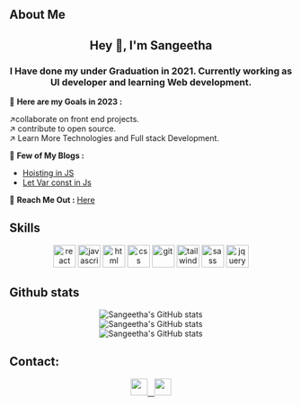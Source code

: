 <!-- about section -->
## __About Me__

<h2 align="center">Hey 👋,  <b>I'm Sangeetha</b></h2>
<h3 align="center">I Have done my under Graduation in 2021. Currently working as UI developer and  learning Web development.
</h3>

<div align="left">

 📌 __Here are my Goals in 2023 :__ <br>

↗️collaborate on front end projects.<br>
↗️ contribute to open source.<br>
↗️ Learn More Technologies and  Full stack Development.<br>

📌 __Few of My Blogs :__
+ [Hoisting in JS](https://doawesome.hashnode.dev/hoisting-in-javascript)
+ [Let Var const in Js](https://doawesome.hashnode.dev/all-about-lets-const-and-var-in-js)
    
📌  __Reach Me Out :__ [Here](#contact)
    
</div>

<!-- skills section -->
## __Skills__
<div align="center">
<img width="40"  src="https://cdn.jsdelivr.net/gh/devicons/devicon/icons/react/react-original.svg" alt="react"/>
<img  width="40"  src="https://cdn.jsdelivr.net/gh/devicons/devicon/icons/javascript/javascript-original.svg" alt="javascript"/>
<img width="40"  src="https://cdn.jsdelivr.net/gh/devicons/devicon/icons/html5/html5-original.svg" alt="html"/>
<img width="40"  src="https://cdn.jsdelivr.net/gh/devicons/devicon/icons/css3/css3-original.svg" alt="css" />
<img width="40"  src="https://cdn.jsdelivr.net/gh/devicons/devicon/icons/git/git-original.svg" alt="git" />
<img width="40"  src="https://cdn.jsdelivr.net/gh/devicons/devicon/icons/tailwindcss/tailwindcss-plain.svg" alt="tailwindcss"/>
<img width="40"  src="https://cdn.jsdelivr.net/gh/devicons/devicon/icons/sass/sass-original.svg" alt="sass"/>
<img width="40" src="https://cdn.jsdelivr.net/gh/devicons/devicon/icons/jquery/jquery-original.svg"  alt="jquery" />
</div>                                                          

<!-- stats section -->
## __Github stats__

<div align="center">

![Sangeetha's GitHub stats](https://github-readme-stats.vercel.app/api?username=sangeetha-13-99&count_private=true&theme=swift&show_icons=true&layout=compact&card_width=500)<br>
![Sangeetha's GitHub stats](https://github-readme-stats.vercel.app/api/top-langs?username=sangeetha-13-99&layout=compact&card_width=500&count_private=true&theme=swift&show_icons=true&)<br>
![Sangeetha's GitHub stats](https://github-readme-stats.vercel.app/api/wakatime?username=sangeetha&layout=compact&card_width=500&count_private=true&theme=swift&show_icons=true&last_30_days)

</div>

<!-- contact section -->
## __Contact__:
<a href="#social-links" align="center">
    <div>
        <img width=30 src="https://cdn.jsdelivr.net/gh/devicons/devicon/icons/linkedin/linkedin-original.svg" />
        &nbsp;
        <img width=30 src="https://cdn.jsdelivr.net/gh/devicons/devicon/icons/twitter/twitter-original.svg" />
    </div>
</a>    
